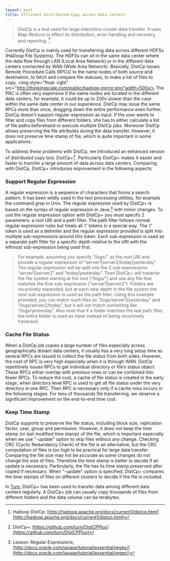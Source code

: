 ```yaml
---
layout: post
title: Efficient Distributed Copy across Data Centers
---
```


> DistCp is a tool used for large inter/intra-cluster data transfer. It uses Map-Reduce to effect its distribution, error handling and recovery, and reporting. [^1]

Currently DistCp is mainly used for transferring data across different HDFSs (HaDoop File Systems). The HDFSs can sit in the same data center where the data flow through LAN (Local Area Network) or in the different data centers connected by WAN (Wide Area Network). Basically, DistCp issues Remote Procedure Calls (RPCs) to the name nodes of both source and destination, to fetch and compare file statuses, to make a list of files to copy. <img style="float: right" src="http://thinkingscale.com/public/hadoop-mirror.png"width=500x/> The PRC is often very expensive if the name nodes are located in the different data centers, for example, it could be up to 200x slower than the case within the same date center in our experience. DistCp may issue the same RPCs more than once, dragging down the entire performance even further. DistCp doesn't support regular expression as input. If the user wants to filter and copy files from different folders, she has to either calculate a list of file paths beforehand or execute multiple DistCp jobs. Moreover DistCp allows preserving the file attributes during the data transfer. However, it does not preserve time stamp of file, which is quite important in some applications.  


To address these problems with DistCp, we introduced an enhanced version of distributed copy tool, DistCp+[^3]. Particularly DistCp+ makes it easier and faster to transfer a large amount of data across data centers. Comparing with DistCp, DistCp+ introduces improvement in the following aspects:

### Support Regular Expression

<!--More flexibility: the regular expression is allowed as the input, enabling filtering and transferring files from different source folders in one job;-->

A regular expression is a sequence of characters that forms a search pattern. It has been wildly used in the text processing utilities, for example the command *grep* in Unix. The regular expression used by DistCp+ is based on the syntax of regular expression in Java [^2] with minor changes. To use the regular expression option with DistCp+ you must specify 2 parameters: a root URI and a path filter. The path filter follows normal regular expression rules but treats all ‘/’ tokens in a special way. The ‘/’ token is used as a delimiter and the regular expression provided is split into multiple sub-expressions around this token. Each sub-expression is used as a separate path filter for a specific depth relative to the URI with the leftmost sub-expression being used first.
 
> For example, assuming you specify “/logs/” as the root URI and provide a regular expression of “server1|server2/today|yesterday”. The regular expression will be split into the 2 sub-expressions “server1|server2” and “today|yesterday”. Then DistCp+ will traverse the file system starting at the root (“/logs/”) and use any file that matches the first sub-expression (“server1|server2”). Folders are recursively expanded, but at each new depth in the file system the next sub-expression is used as the path filter. Using this example provided, you can match such files as “/logs/server1/yesterday” and “/logs/server2/today”, but it will not match something like “/logs/yesterday”. Also note that if a folder matches the last path filter, the entire folder is used as input instead of being recursively traversed.

### Cache File Status

<!--2. Better scalability: the caching is exploited to minimize the number of RPCs for comparing data between HDFs;-->

When a DistCp job copies a large number of files especially across geographically distant data centers, it usually has a very long setup time as several RPCs are issued to collect the file status from both sides.  However, the cost of RPC is very high especially when it is through WAN. DistCp repetitively issues RPCs to get individual directory or file’s status object. These RPCs either overlap with previous ones or can be combined into fewer RPCs. To reduce the  cost, a cache of file status is created in the early stage, when directory level RPC is used to get all file status under the very directory in one RPC. Then RPC is necessary only if a cache miss occurs in the following stages. For tens of thousands file transferring, we observe a significant improvement on the end-to-end time cost. 

### Keep Time Stamp

<!--3. Preserve the temporal property: the time stamp of file to transfer can be preserved.-->

DistCp supports to preserve the file status, including block size, replication factor, user, group and permission. However, it does not keep the time stamp (or last modified time stamp) of the file, which is important especially when we use "-update" option to skip files without any change. Checking CRC (Cyclic Redundancy Check) of the file is an alternative, but the CRC computation of files is too high to be practical for large data transfer. Comparing the file size may not be accurate as some changes do not change the size of files. Therefore the time stamp is better to decide if an update is necessary. Particularly, the file has its time stamp preserved after copied if necessary. When "-update" option is specified, DistCp+ compares the time stamps of files on different clusters to decide if the file is included.


In [Turn](http://www.turn.com), DistCp+ has been used to transfer data among different data centers regularly. A DistCp+ job can usually copy thousands of files from different folders and the data volume can be terabytes.


[^1]: Hadoop DistCp: [http://hadoop.apache.org/docs/current1/distcp.html](http://hadoop.apache.org/docs/current1/distcp.html)

[^2]: Lesson: Regular Expressions, [http://docs.oracle.com/javase/tutorial/essential/regex/](http://docs.oracle.com/javase/tutorial/essential/regex/) 

[^3]: DistCp+: [https://github.com/turn/DistCPPlus](https://github.com/turn/DistCPPlus)
